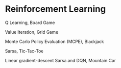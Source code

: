 # Reinforcement Learning
Q Learning, Board Game

Value Iteration, Grid Game

Monte Carlo Policy Evaluation (MCPE), Blackjack

Sarsa, Tic-Tac-Toe

Linear gradient-descent Sarsa and DQN, Mountain Car
